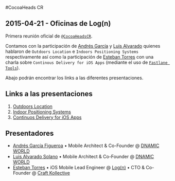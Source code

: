 #CocoaHeads CR
## 2015-04-21 - Oficinas de Log(n)

Primera reunión oficial de [`@CocoaHeadsCR`][cocoaheadscr].

Contamos con la participación de [Andrés García][andres] y [Luis Alvarado][luis] quienes hablaron de `Outdoors Location` e `Indoors Positioning Systems` respectivamente así como la participación de [Esteban Torres][torres] con una charla sobre `Continous Delivery for iOS Apps` (mediante el uso de [`Fastlane Tools`][fastlane]).

Abajo podrán encontrar los links a las diferentes presentaciones.



## Links a las presentaciones
1. [Outdoors Location][outdoors]
2. [Indoor Positioning Systems][indoor]
3. [Continuos Delivery for iOS Apps][fastlane-presentation]

## Presentadores
- [Andrés García Figueroa][andres] • Mobile Architect & Co-Founder @ [DNAMIC WORLD][dnamic]
- [Luis Alvarado Solano][luis] • Mobile Architect & Co-Founder @ [DNAMIC WORLD][dnamic]
- [Esteban Torres][torres] • iOS Mobile Lead Engineer @ [Log(n)][logn] • CTO & Co-Founder @ [Craft Kollective][craft]

[cocoaheadscr]:https://twitter.com/cocoaheadscr
[luis]:https://github.com/LuisGit
[andres]:https://google.com
[torres]:https://twitter.com/esttorhe
[fastlane]:https://fastlane.tools
[outdoors]:https://slidebean.com/p/Pna8EjFu7w/Outdoors-Location
[indoor]:https://slidebean.com/p/OrvKh6lVGO/Indoors-Positioning-Systems
[fastlane-presentation]:https://speakerdeck.com/esttorhe/continuos-delivery-for-ios-apps
[dnamic]:http://www.dnamicworld.com/
[logn]:http://logn.co
[craft]:http://craftkollective.com
